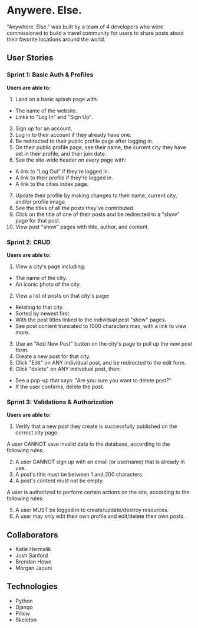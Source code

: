 # **Anywere. Else.**

"Anywhere. Else." was built by a team of 4 developers who were commissioned to build a travel community for users to share posts about their favorite locations around the world.

## **User Stories**
### **Sprint 1: Basic Auth & Profiles**
**Users are able to:**

1. Land on a basic splash page with:

- The name of the website.
- Links to "Log In" and "Sign Up".

2. Sign up for an account.
3. Log in to their account if they already have one.
4. Be redirected to their public profile page after logging in.
5. On their public profile page, see their name, the current city they have set in their profile, and their join date.
6. See the site-wide header on every page with:

- A link to "Log Out" if they're logged in.
- A link to their profile if they're logged in.
- A link to the cities index page.

7. Update their profile by making changes to their name, current city, and/or profile image.
8. See the titles of all the posts they've contributed.
9. Click on the title of one of their posts and be redirected to a "show" page for that post.
10. View post "show" pages with title, author, and content.

### **Sprint 2: CRUD**

**Users are able to:**

1. View a city's page including:

- The name of the city.
- An iconic photo of the city.

2. View a list of posts on that city's page:

- Relating to that city.
- Sorted by newest first.
- With the post titles linked to the individual post "show" pages.
- See post content truncated to 1000 characters max, with a link to view more.

3. Use an "Add New Post" button on the city's page to pull up the new post form.
4. Create a new post for that city.
5. Click "Edit" on ANY individual post, and be redirected to the edit form.
6. Click "delete" on ANY individual post, then:

- See a pop-up that says: "Are you sure you want to delete post?"
- If the user confirms, delete the post.

### **Sprint 3: Validations & Authorization**

**Users are able to:**

1. Verify that a new post they create is successfully published on the correct city page.

A user CANNOT save invalid data to the database, according to the following rules:

2. A user CANNOT sign up with an email (or username) that is already in use.
3. A post's title must be between 1 and 200 characters.
4. A post's content must not be empty.

A user is authorized to perform certain actions on the site, according to the following rules:

5. A user MUST be logged in to create/update/destroy resources.
6. A user may only edit their own profile and edit/delete their own posts.



## Collaborators
* Katie Hermalik
* Josh Sanford
* Brendan Howe
* Morgan Jaouni

## Technologies
* Python
* Django
* Pillow
* Skeleton